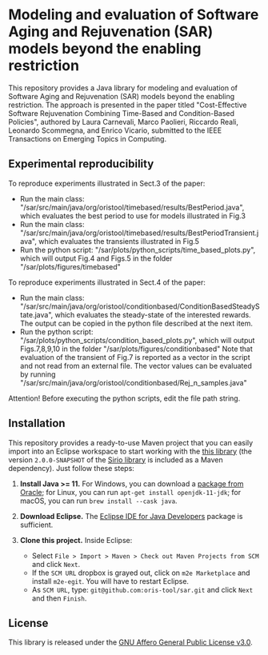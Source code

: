 # Modeling and evaluation of Software Aging and Rejuvenation (SAR) models beyond the enabling restriction

This repository provides a Java library for modeling and evaluation of Software Aging and Rejuvenation (SAR) models beyond the enabling restriction. The approach is presented in the paper titled "Cost-Effective Software Rejuvenation Combining Time-Based and Condition-Based Policies", authored by Laura Carnevali, Marco Paolieri, Riccardo Reali, Leonardo Scommegna, and Enrico Vicario, submitted to the IEEE Transactions on Emerging Topics in Computing.

## Experimental reproducibility
To reproduce experiments illustrated in Sect.3 of the paper:
   - Run the main class: "/sar/src/main/java/org/oristool/timebased/results/BestPeriod.java", which evaluates the best period to use for models illustrated in Fig.3
   - Run the main class: "/sar/src/main/java/org/oristool/timebased/results/BestPeriodTransient.java", which evaluates the transients illustrated in Fig.5
   - Run the python script: "/sar/plots/python_scripts/time_based_plots.py", which will output Fig.4 and Figs.5 in the folder "/sar/plots/figures/timebased"


To reproduce experiments illustrated in Sect.4 of the paper:
   - Run the main class: "/sar/src/main/java/org/oristool/conditionbased/ConditionBasedSteadyState.java", which evaluates the steady-state of the interested rewards. The output can be copied in the python file described at the next item.
   - Run the python script: "/sar/plots/python_scripts/condition_based_plots.py", which will output Figs.7,8,9,10 in the folder "/sar/plots/figures/conditionbased"
   Note that evaluation of the transient of Fig.7 is reported as a vector in the script and not read from an external file. The vector values can be evaluated by running "/sar/src/main/java/org/oristool/conditionbased/Rej_n_samples.java"

Attention! Before executing the python scripts, edit the file path string.

## Installation

This repository provides a ready-to-use Maven project that you can easily import into an Eclipse workspace to start working with the [this library](https://github.com/oris-tool/sar/) (the version `2.0.0-SNAPSHOT` of the [Sirio library](https://github.com/oris-tool/sirio) is included as a Maven dependency). Just follow these steps:

1. **Install Java >= 11.** For Windows, you can download a [package from Oracle](https://www.oracle.com/java/technologies/downloads/#java11); for Linux, you can run `apt-get install openjdk-11-jdk`; for macOS, you can run `brew install --cask java`. 

2. **Download Eclipse.** The [Eclipse IDE for Java Developers](http://www.eclipse.org/downloads/eclipse-packages/) package is sufficient.

3. **Clone this project.** Inside Eclipse:
   - Select `File > Import > Maven > Check out Maven Projects from SCM` and click `Next`.
   - If the `SCM URL` dropbox is grayed out, click on `m2e Marketplace` and install `m2e-egit`. You will have to restart Eclipse.
   - As `SCM URL`, type: `git@github.com:oris-tool/sar.git` and click `Next` and then `Finish`.

## License

This library is released under the [GNU Affero General Public License v3.0](https://choosealicense.com/licenses/agpl-3.0).
